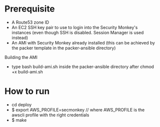 # Prerequisite
- A Route53 zone ID
- An EC2 SSH key pair to use to login into the Security Monkey's instances (even though SSH is disabled. Session Manager is used instead)
- An AMI with Security Monkey already installed (this can be achieved by the packer template in the packer-ansible directory)

Building the AMI

- type bash build-ami.sh inside the packer-ansible directory after chmod +x build-ami.sh

# How to run 
- cd deploy
- $ export AWS_PROFILE=secmonkey	// where AWS_PROFILE is the awscli profile with the right credentials
- $ make

